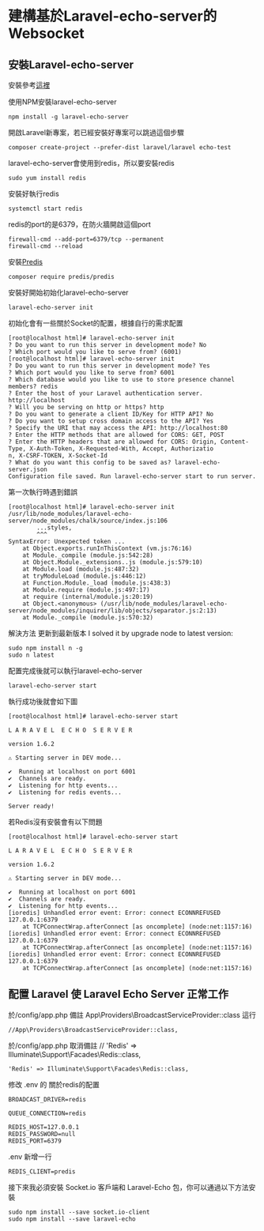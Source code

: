 # 建構基於Laravel-echo-server的Websocket

## 安裝Laravel-echo-server

安裝參考<a href="https://learnku.com/laravel/t/13101/using-laravel-echo-server-to-build-real-time-applications">這裡</a>

使用NPM安裝laravel-echo-server
```
npm install -g laravel-echo-server
```

開啟Laravel新專案，若已經安裝好專案可以跳過這個步驟
```
composer create-project --prefer-dist laravel/laravel echo-test
```

laravel-echo-server會使用到redis，所以要安裝redis
```
sudo yum install redis
```
安裝好執行redis
```
systemctl start redis
```
redis的port的是6379，在防火牆開啟這個port
```
firewall-cmd --add-port=6379/tcp --permanent
firewall-cmd --reload
```

安裝<a href="https://github.com/predis/predis">Predis</a>
```
composer require predis/predis
```

安裝好開始初始化laravel-echo-server
```
laravel-echo-server init
```
初始化會有一些關於Socket的配置，根據自行的需求配置
```
[root@localhost html]# laravel-echo-server init
? Do you want to run this server in development mode? No
? Which port would you like to serve from? (6001)
[root@localhost html]# laravel-echo-server init
? Do you want to run this server in development mode? Yes
? Which port would you like to serve from? 6001
? Which database would you like to use to store presence channel members? redis
? Enter the host of your Laravel authentication server. http://localhost
? Will you be serving on http or https? http
? Do you want to generate a client ID/Key for HTTP API? No
? Do you want to setup cross domain access to the API? Yes
? Specify the URI that may access the API: http://localhost:80
? Enter the HTTP methods that are allowed for CORS: GET, POST
? Enter the HTTP headers that are allowed for CORS: Origin, Content-Type, X-Auth-Token, X-Requested-With, Accept, Authorizatio
n, X-CSRF-TOKEN, X-Socket-Id
? What do you want this config to be saved as? laravel-echo-server.json
Configuration file saved. Run laravel-echo-server start to run server.
```
第一次執行時遇到錯誤
```
[root@localhost html]# laravel-echo-server init
/usr/lib/node_modules/laravel-echo-server/node_modules/chalk/source/index.js:106
        ...styles,
        ^^^
SyntaxError: Unexpected token ...
    at Object.exports.runInThisContext (vm.js:76:16)
    at Module._compile (module.js:542:28)
    at Object.Module._extensions..js (module.js:579:10)
    at Module.load (module.js:487:32)
    at tryModuleLoad (module.js:446:12)
    at Function.Module._load (module.js:438:3)
    at Module.require (module.js:497:17)
    at require (internal/module.js:20:19)
    at Object.<anonymous> (/usr/lib/node_modules/laravel-echo-server/node_modules/inquirer/lib/objects/separator.js:2:13)
    at Module._compile (module.js:570:32)
```
解決方法
更新到最新版本
I solved it by upgrade node to latest version:
```
sudo npm install n -g
sudo n latest
```

配置完成後就可以執行laravel-echo-server
```
laravel-echo-server start
```
執行成功後就會如下圖
```
[root@localhost html]# laravel-echo-server start

L A R A V E L  E C H O  S E R V E R

version 1.6.2

⚠ Starting server in DEV mode...

✔  Running at localhost on port 6001
✔  Channels are ready.
✔  Listening for http events...
✔  Listening for redis events...

Server ready!
```
若Redis沒有安裝會有以下問題
```
[root@localhost html]# laravel-echo-server start

L A R A V E L  E C H O  S E R V E R

version 1.6.2

⚠ Starting server in DEV mode...

✔  Running at localhost on port 6001
✔  Channels are ready.
✔  Listening for http events...
[ioredis] Unhandled error event: Error: connect ECONNREFUSED 127.0.0.1:6379
    at TCPConnectWrap.afterConnect [as oncomplete] (node:net:1157:16)
[ioredis] Unhandled error event: Error: connect ECONNREFUSED 127.0.0.1:6379
    at TCPConnectWrap.afterConnect [as oncomplete] (node:net:1157:16)
[ioredis] Unhandled error event: Error: connect ECONNREFUSED 127.0.0.1:6379
    at TCPConnectWrap.afterConnect [as oncomplete] (node:net:1157:16)
```

## 配置 Laravel 使 Laravel Echo Server 正常工作

於/config/app.php 備註 App\Providers\BroadcastServiceProvider::class 這行
```
//App\Providers\BroadcastServiceProvider::class,
```
於/config/app.php 取消備註 // 'Redis' => Illuminate\Support\Facades\Redis::class,
```
'Redis' => Illuminate\Support\Facades\Redis::class,
```

修改 .env 的 關於redis的配置
```
BROADCAST_DRIVER=redis
```
```
QUEUE_CONNECTION=redis
```
```
REDIS_HOST=127.0.0.1
REDIS_PASSWORD=null
REDIS_PORT=6379
```
.env 新增一行
```
REDIS_CLIENT=predis
```

接下來我必須安裝 Socket.io 客戶端和 Laravel-Echo 包，你可以通過以下方法安裝
```
sudo npm install --save socket.io-client
sudo npm install --save laravel-echo
```
